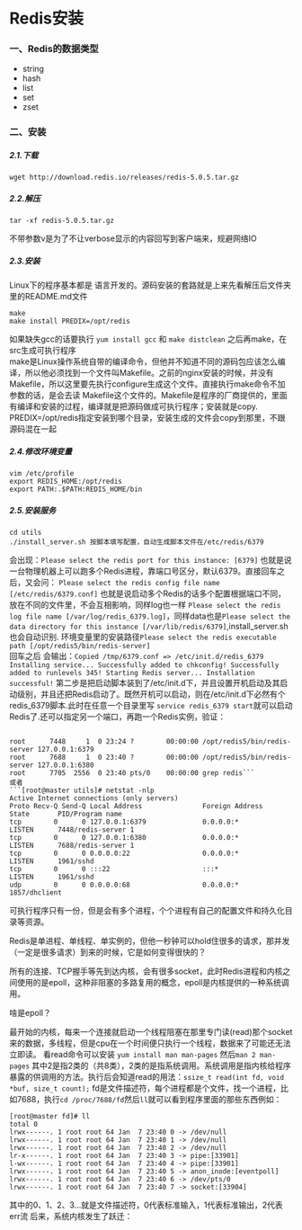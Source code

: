 # Redis安装

### 一、Redis的数据类型

- string
- hash
- list
- set
- zset

 ### 二、安装

##### 2.1.下载

```
wget http://download.redis.io/releases/redis-5.0.5.tar.gz
```

##### 2.2.解压

```
tar -xf redis-5.0.5.tar.gz
```
不带参数v是为了不让verbose显示的内容回写到客户端来，规避网络IO

##### 2.3.安装
Linux下的程序基本都是
语言开发的。源码安装的套路就是上来先看解压后文件夹里的README.md文件

```
make
make install PREDIX=/opt/redis
```
如果缺失gcc的话要执行
```yum install gcc``` 和
```make distclean```
之后再make，在src生成可执行程序  
make是Linux操作系统自带的编译命令，但他并不知道不同的源码包应该怎么编译，所以他必须找到一个文件叫Makefile。之前的nginx安装的时候，并没有Makefile，所以这里要先执行configure生成这个文件。直接执行make命令不加参数的话，是会去读
Makefile这个文件的。Makefile是程序的厂商提供的，里面有编译和安装的过程，编译就是把源码做成可执行程序；安装就是copy. PREDIX=/opt/redis指定安装到哪个目录，安装生成的文件会copy到那里，不跟源码混在一起


##### 2.4.修改环境变量

```
vim /etc/profile
export REDIS_HOME:/opt/redis
export PATH:.$PATH:REDIS_HOME/bin
```

##### 2.5.安装服务

```
cd utils
./install_server.sh 按脚本填写配置，自动生成脚本文件在/etc/redis/6379
```

会出现：```Please select the redis port for this instance: [6379]``` 也就是说一台物理机器上可以跑多个Redis进程，靠端口号区分，默认6379。直接回车之后，又会问：
```Please select the redis config file name [/etc/redis/6379.conf]``` 也就是说启动多个Redis的话多个配置根据端口不同，放在不同的文件里，不会互相影响，同样log也一样
```Please select the redis log file name [/var/log/redis_6379.log]```，同样data也是```Please select the data directory for this instance [/var/lib/redis/6379]```,install_server.sh也会自动识别.
环境变量里的安装路径```Please select the redis executable path [/opt/redis5/bin/redis-server] ```  
回车之后
会输出：```Copied /tmp/6379.conf => /etc/init.d/redis_6379
Installing service...
Successfully added to chkconfig!
Successfully added to runlevels 345!
Starting Redis server...
Installation successful!```
第二步是把启动脚本装到了/etc/init.d下，并且设置开机启动及其启动级别，并且还把Redis启动了。既然开机可以启动，则在/etc/init.d下必然有个redis_6379脚本.此时在任意一个目录里写
```service redis_6379 start```就可以启动Redis了.还可以指定另一个端口，再跑一个Redis实例，验证：
```[root@master utils]# ps -ef | grep redis  

root      7448     1  0 23:24 ?        00:00:00 /opt/redis5/bin/redis-server 127.0.0.1:6379      
root      7688     1  0 23:40 ?        00:00:00 /opt/redis5/bin/redis-server 127.0.0.1:6380      
root      7705  2556  0 23:40 pts/0    00:00:00 grep redis```
或者
```[root@master utils]# netstat -nlp
Active Internet connections (only servers)
Proto Recv-Q Send-Q Local Address               Foreign Address             State       PID/Program name   
tcp        0      0 127.0.0.1:6379              0.0.0.0:*                   LISTEN      7448/redis-server 1 
tcp        0      0 127.0.0.1:6380              0.0.0.0:*                   LISTEN      7688/redis-server 1 
tcp        0      0 0.0.0.0:22                  0.0.0.0:*                   LISTEN      1961/sshd           
tcp        0      0 :::22                       :::*                        LISTEN      1961/sshd           
udp        0      0 0.0.0.0:68                  0.0.0.0:*                               1857/dhclient    
```
可执行程序只有一份，但是会有多个进程，个个进程有自己的配置文件和持久化目录等资源。  

Redis是单进程、单线程、单实例的，但他一秒钟可以hold住很多的请求，那并发（一定是很多请求）到来的时候，它是如何变得很快的？  

所有的连接、TCP握手等先到达内核，会有很多socket，此时Redis进程和内核之间使用的是epoll，这种非阻塞的多路复用的概念，epoll是内核提供的一种系统调用。  

啥是epoll？  

最开始的内核，每来一个连接就启动一个线程阻塞在那里专门读(read)那个socket来的数据，多线程，但是cpu在一个时间便只执行一个线程，数据来了可能还无法立即读。
看read命令可以安装
```yum install man man-pages```
然后```man 2 man-pages``` 其中2是指2类的（共8类），2类的是指系统调用。系统调用是指内核给程序暴露的供调用的方法。执行后会知道read的用法：```ssize_t read(int fd, void *buf, size_t count);```
fd是文件描述符，每个进程都是个文件，找一个进程，比如7688，执行```cd /proc/7688/fd```然后```ll```就可以看到程序里面的那些东西例如：
```
[root@master fd]# ll
total 0
lrwx------. 1 root root 64 Jan  7 23:40 0 -> /dev/null
lrwx------. 1 root root 64 Jan  7 23:40 1 -> /dev/null
lrwx------. 1 root root 64 Jan  7 23:40 2 -> /dev/null
lr-x------. 1 root root 64 Jan  7 23:40 3 -> pipe:[33901]
l-wx------. 1 root root 64 Jan  7 23:40 4 -> pipe:[33901]
lrwx------. 1 root root 64 Jan  7 23:40 5 -> anon_inode:[eventpoll]
lrwx------. 1 root root 64 Jan  7 23:40 6 -> /dev/pts/0
lrwx------. 1 root root 64 Jan  7 23:40 7 -> socket:[33904]
```
其中的0、1、2、3...就是文件描述符，0代表标准输入，1代表标准输出，2代表err流
后来，系统内核发生了跃迁：


